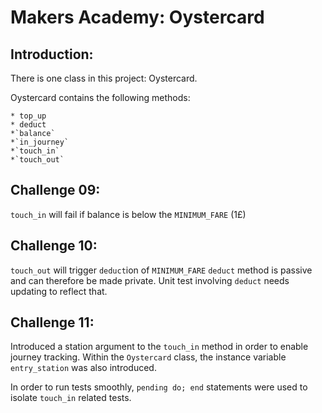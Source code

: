 # Makers Academy: Oystercard

## Introduction:

There is one class in this project:
  Oystercard.

  Oystercard contains the following methods:

    * top_up
    * deduct
    *`balance`
    *`in_journey`
    *`touch_in`
    *`touch_out`


## Challenge 09:
  `touch_in` will fail if balance is below the `MINIMUM_FARE` (1£)

## Challenge 10:
  `touch_out` will trigger `deduct`ion of `MINIMUM_FARE`
  `deduct` method is passive and can therefore be made private.
  Unit test involving `deduct` needs updating to reflect that.

## Challenge 11:
  Introduced a station argument to the `touch_in` method in order to enable journey tracking.
  Within the `Oystercard` class, the instance variable `entry_station` was also introduced.

  In order to run tests smoothly, `pending do; end` statements were used to isolate `touch_in` related tests.
